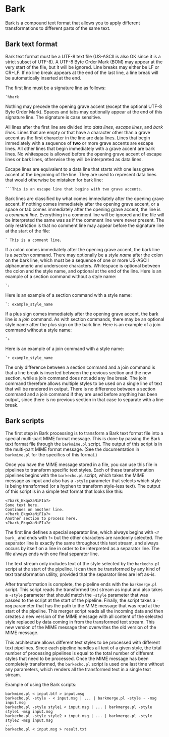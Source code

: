# Bark

Bark is a compound text format that allows you to apply different transformations to different parts of the same text.

## Bark text format

Bark text format must be a UTF-8 text file (US-ASCII is also OK since it is a strict subset of UTF-8).  A UTF-8 Byte Order Mark (BOM) may appear at the very start of the file, but it will be ignored.  Line breaks may either be LF or CR+LF.  If no line break appears at the end of the last line, a line break will be automatically inserted at the end.

The first line must be a signature line as follows:

    `%bark

Nothing may precede the opening grave accent (except the optional UTF-8 Byte Order Mark).  Spaces and tabs may optionally appear at the end of this signature line.  The signature is case sensitive.

All lines after the first line are divided into _data lines_, _escape lines_, and _bark lines_.  Lines that are empty or that have a character other than a grave accent as the first character in the line are data lines.  Lines that begin immediately with a sequence of __two__ or more grave accents are escape lines.  All other lines that begin immediately with a grave accent are bark lines.  No whitespace is allowed before the opening grave accent of escape lines or bark lines, otherwise they will be interpreted as data lines.

Escape lines are equivalent to a data line that starts with one less grave accent at the beginning of the line.  They are used to represent data lines that would otherwise be mistaken for bark line:

    ```This is an escape line that begins with two grave accents.

Bark lines are classified by what comes immediately after the opening grave accent.  If nothing comes immediately after the opening grave accent, or a space or tab comes immediately after the opening grave accent, the line is a _comment line_.  Everything in a comment line will be ignored and the file will be interpreted the same was as if the comment line were never present.  The only restriction is that no comment line may appear before the signature line at the start of the file:

    ` This is a comment line.

If a colon comes immediately after the opening grave accent, the bark line is a _section_ command.  There may optionally be a _style name_ after the colon on the bark line, which must be a sequence of one or more US-ASCII alphanumeric and underscore characters.  Whitespace is optional between the colon and the style name, and optional at the end of the line.  Here is an example of a section command without a style name:

    `:

Here is an example of a section command with a style name:

    `: example_style_name

If a plus sign comes immediately after the opening grave accent, the bark line is a _join_ command.  As with section commands, there may be an optional style name after the plus sign on the bark line.  Here is an example of a join command without a style name:

    `+

Here is an example of a join command with a style name:

    `+ example_style_name

The only difference between a section command and a join command is that a line break is inserted between the previous section and the new section, while a join command does not add any line break.  The join command therefore allows multiple styles to be used on a single line of text that will be rendered in output.  There is no difference between a section command and a join command if they are used before anything has been output, since there is no previous section in that case to separate with a line break.

## Bark scripts

The first step in Bark processing is to transform a Bark text format file into a special multi-part MIME format message.  This is done by passing the Bark text format file through the `barkmime.pl` script.  The output of this script is in the multi-part MIME format message.  (See the documentation in `barkmime.pl` for the specifics of this format.)

Once you have the MIME message stored in a file, you can use this file in pipelines to transform specific text styles.  Each of these transformation pipelines begins with the `barkecho.pl` script, which takes the MIME message as input and also has a `-style` parameter that selects which style is being transformed (or a hyphen to transform style-less text).  The output of this script is in a simple text format that looks like this:

    <?bark_EkqoXaNiFIa?>
    Some text here.
    Continues on another line.
    <?bark_EkqoXaNiFIa?>
    Another section to process here.
    <?bark_EkqoXaNiFIa?>

The first line defines a special separator line, which always begins with `<?bark_` and ends with `?>` but the other characters are randomly selected.  The separator line is exactly the same throughout this text stream, and always occurs by itself on a line in order to be interpreted as a separator line.  The file always ends with one final separator line.

The text stream only includes text of the style selected by the `barkecho.pl` script at the start of the pipeline.  It can then be transformed by any kind of text transformation utility, provided that the separator lines are left as-is.

After transformation is complete, the pipeline ends with the `barkmerge.pl` script.  This script reads the transformed text stream as input and also takes a `-style` parameter that should match the `-style` parameter that was passed to the script at the start of the pipeline.  Finally, the script takes a `-msg` parameter that has the path to the MIME message that was read at the start of the pipeline.  This merger script reads all the incoming data and then creates a new version of the MIME message with all content of the selected style replaced by data coming in from the transformed text stream.  This new version of the MIME message then overwrites the old version of the MIME message.

This architecture allows different text styles to be processed with different text pipelines.  Since each pipeline handles all text of a given style, the total number of processing pipelines is equal to the total number of different styles that need to be processed.  Once the MIME message has been completely transformed, the `barkecho.pl` script is used one last time without any parameters, which renders all the transformed text in a single text stream.

Example of using the Bark scripts:

    barkmime.pl < input.btf > input.msg
    barkecho.pl -style - < input.msg | ... | barkmerge.pl -style - -msg input.msg
    barkecho.pl -style style1 < input.msg | ... | barkmerge.pl -style style1 -msg input.msg
    barkecho.pl -style style2 < input.msg | ... | barkmerge.pl -style style2 -msg input.msg
    ...
    barkecho.pl < input.msg > result.txt
